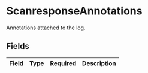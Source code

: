 # ScanresponseAnnotations

Annotations attached to the log.


## Fields

| Field       | Type        | Required    | Description |
| ----------- | ----------- | ----------- | ----------- |